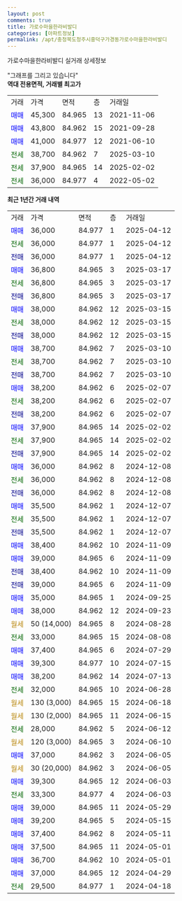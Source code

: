 ```yaml
---
layout: post
comments: true
title: 가로수마을한라비발디
categories: [아파트정보]
permalink: /apt/충청북도청주시흥덕구가경동가로수마을한라비발디
---
```


가로수마을한라비발디 실거래 상세정보

<script type="text/javascript">
  google.charts.load('current', {'packages':['line', 'corechart']});
  google.charts.setOnLoadCallback(drawChart);

  function drawChart() {
    var data = new google.visualization.DataTable();
    data.addColumn('date', '거래일');
    data.addColumn('number', "매매");
    data.addColumn('number', "전세");
    data.addColumn('number', "전매");

    data.addRows([[new Date(Date.parse("2025-04-12")), 36000, null, null], [new Date(Date.parse("2025-04-12")), null, 36000, null], [new Date(Date.parse("2025-04-12")), null, null, 36000], [new Date(Date.parse("2025-03-17")), 36800, null, null], [new Date(Date.parse("2025-03-17")), null, 36800, null], [new Date(Date.parse("2025-03-17")), null, null, 36800], [new Date(Date.parse("2025-03-15")), 38000, null, null], [new Date(Date.parse("2025-03-15")), null, 38000, null], [new Date(Date.parse("2025-03-15")), null, null, 38000], [new Date(Date.parse("2025-03-10")), 38700, null, null], [new Date(Date.parse("2025-03-10")), null, 38700, null], [new Date(Date.parse("2025-03-10")), null, null, 38700], [new Date(Date.parse("2025-02-07")), 38200, null, null], [new Date(Date.parse("2025-02-07")), null, 38200, null], [new Date(Date.parse("2025-02-07")), null, null, 38200], [new Date(Date.parse("2025-02-02")), 37900, null, null], [new Date(Date.parse("2025-02-02")), null, 37900, null], [new Date(Date.parse("2025-02-02")), null, null, 37900], [new Date(Date.parse("2024-12-08")), 36000, null, null], [new Date(Date.parse("2024-12-08")), null, 36000, null], [new Date(Date.parse("2024-12-08")), null, null, 36000], [new Date(Date.parse("2024-12-07")), 35500, null, null], [new Date(Date.parse("2024-12-07")), null, 35500, null], [new Date(Date.parse("2024-12-07")), null, null, 35500], [new Date(Date.parse("2024-11-09")), 38400, null, null], [new Date(Date.parse("2024-11-09")), 39000, null, null], [new Date(Date.parse("2024-11-09")), null, null, 38400], [new Date(Date.parse("2024-11-09")), null, null, 39000], [new Date(Date.parse("2024-09-25")), 35000, null, null], [new Date(Date.parse("2024-09-23")), 38000, null, null], [new Date(Date.parse("2024-08-28")), null, null, null], [new Date(Date.parse("2024-08-08")), null, 33000, null], [new Date(Date.parse("2024-07-29")), 37400, null, null], [new Date(Date.parse("2024-07-15")), 39300, null, null], [new Date(Date.parse("2024-07-13")), 38200, null, null], [new Date(Date.parse("2024-06-28")), null, 32000, null], [new Date(Date.parse("2024-06-18")), null, null, null], [new Date(Date.parse("2024-06-15")), null, null, null], [new Date(Date.parse("2024-06-12")), null, 28000, null], [new Date(Date.parse("2024-06-10")), null, null, null], [new Date(Date.parse("2024-06-05")), 37000, null, null], [new Date(Date.parse("2024-06-05")), null, null, null], [new Date(Date.parse("2024-06-03")), 39300, null, null], [new Date(Date.parse("2024-06-03")), null, 33300, null], [new Date(Date.parse("2024-05-29")), 39000, null, null], [new Date(Date.parse("2024-05-15")), 39200, null, null], [new Date(Date.parse("2024-05-11")), 37400, null, null], [new Date(Date.parse("2024-05-01")), 37500, null, null], [new Date(Date.parse("2024-05-01")), 36700, null, null], [new Date(Date.parse("2024-04-29")), 37000, null, null], [new Date(Date.parse("2024-04-18")), null, 29500, null]]);

    var options = {
      hAxis: {
        format: 'yyyy/MM/dd'
      },    
      lineWidth: 0,
      pointsVisible: true,    
      title: '최근 1년간 유형별 실거래가 분포',
      legend: { position: 'bottom' }
    };

    var formatter = new google.visualization.NumberFormat({pattern:'###,###'} );
    formatter.format(data, 1);
    formatter.format(data, 2);
    
    setTimeout(function() {
        var chart = new google.visualization.LineChart(document.getElementById('columnchart_material'));
        chart.draw(data, (options));
        document.getElementById('loading').style.display = 'none';
    }, 200);
  }
</script>


<div id="loading" style="z-index:20; display: block; margin-left: 0px">"그래프를 그리고 있습니다"</div>
<div id="columnchart_material" style="width: 95%; margin-left: 0px; display: block"></div>
<!-- contents start -->
<b>역대 전용면적, 거래별 최고가</b>
<table class="sortable">
    <tr>
      <td>거래</td>
      <td>가격</td>
      <td>면적</td>
      <td>층</td>
      <td>거래일</td>
    </tr>
        <tr>
          <td><a style="color: blue">매매</a></td>
          <td>45,300</td>
          <td>84.965</td>
          <td>13</td>
          <td>2021-11-06</td>
        </tr>            <tr>
          <td><a style="color: blue">매매</a></td>
          <td>43,800</td>
          <td>84.962</td>
          <td>15</td>
          <td>2021-09-28</td>
        </tr>            <tr>
          <td><a style="color: blue">매매</a></td>
          <td>41,000</td>
          <td>84.977</td>
          <td>12</td>
          <td>2021-06-10</td>
        </tr>        
        <tr>
              <td><a style="color: darkgreen">전세</a></td>
              <td>38,700</td>
              <td>84.962</td>
              <td>7</td>
              <td>2025-03-10</td>
            </tr>            <tr>
              <td><a style="color: darkgreen">전세</a></td>
              <td>37,900</td>
              <td>84.965</td>
              <td>14</td>
              <td>2025-02-02</td>
            </tr>            <tr>
              <td><a style="color: darkgreen">전세</a></td>
              <td>36,000</td>
              <td>84.977</td>
              <td>4</td>
              <td>2022-05-02</td>
            </tr>        
    
</table>

<b>최근 1년간 거래 내역</b>

<table class="sortable">
    <tr>
      <td>거래</td>
      <td>가격</td>
      <td>면적</td>
      <td>층</td>
      <td>거래일</td>
    </tr>
    <tr>
      <td><a style="color: blue">매매</a></td>
      <td>36,000</td>
      <td>84.977</td>
      <td>1</td>
      <td>2025-04-12</td>
    </tr>          <tr>
      <td><a style="color: darkgreen">전세</a></td>
      <td>36,000</td>
      <td>84.977</td>
      <td>1</td>
      <td>2025-04-12</td>
    </tr>          <tr>
      <td><a style="color: darkblue">전매</a></td>
      <td>36,000</td>
      <td>84.977</td>
      <td>1</td>
      <td>2025-04-12</td>
    </tr>          <tr>
      <td><a style="color: blue">매매</a></td>
      <td>36,800</td>
      <td>84.965</td>
      <td>3</td>
      <td>2025-03-17</td>
    </tr>          <tr>
      <td><a style="color: darkgreen">전세</a></td>
      <td>36,800</td>
      <td>84.965</td>
      <td>3</td>
      <td>2025-03-17</td>
    </tr>          <tr>
      <td><a style="color: darkblue">전매</a></td>
      <td>36,800</td>
      <td>84.965</td>
      <td>3</td>
      <td>2025-03-17</td>
    </tr>          <tr>
      <td><a style="color: blue">매매</a></td>
      <td>38,000</td>
      <td>84.962</td>
      <td>12</td>
      <td>2025-03-15</td>
    </tr>          <tr>
      <td><a style="color: darkgreen">전세</a></td>
      <td>38,000</td>
      <td>84.962</td>
      <td>12</td>
      <td>2025-03-15</td>
    </tr>          <tr>
      <td><a style="color: darkblue">전매</a></td>
      <td>38,000</td>
      <td>84.962</td>
      <td>12</td>
      <td>2025-03-15</td>
    </tr>          <tr>
      <td><a style="color: blue">매매</a></td>
      <td>38,700</td>
      <td>84.962</td>
      <td>7</td>
      <td>2025-03-10</td>
    </tr>          <tr>
      <td><a style="color: darkgreen">전세</a></td>
      <td>38,700</td>
      <td>84.962</td>
      <td>7</td>
      <td>2025-03-10</td>
    </tr>          <tr>
      <td><a style="color: darkblue">전매</a></td>
      <td>38,700</td>
      <td>84.962</td>
      <td>7</td>
      <td>2025-03-10</td>
    </tr>          <tr>
      <td><a style="color: blue">매매</a></td>
      <td>38,200</td>
      <td>84.962</td>
      <td>6</td>
      <td>2025-02-07</td>
    </tr>          <tr>
      <td><a style="color: darkgreen">전세</a></td>
      <td>38,200</td>
      <td>84.962</td>
      <td>6</td>
      <td>2025-02-07</td>
    </tr>          <tr>
      <td><a style="color: darkblue">전매</a></td>
      <td>38,200</td>
      <td>84.962</td>
      <td>6</td>
      <td>2025-02-07</td>
    </tr>          <tr>
      <td><a style="color: blue">매매</a></td>
      <td>37,900</td>
      <td>84.965</td>
      <td>14</td>
      <td>2025-02-02</td>
    </tr>          <tr>
      <td><a style="color: darkgreen">전세</a></td>
      <td>37,900</td>
      <td>84.965</td>
      <td>14</td>
      <td>2025-02-02</td>
    </tr>          <tr>
      <td><a style="color: darkblue">전매</a></td>
      <td>37,900</td>
      <td>84.965</td>
      <td>14</td>
      <td>2025-02-02</td>
    </tr>          <tr>
      <td><a style="color: blue">매매</a></td>
      <td>36,000</td>
      <td>84.962</td>
      <td>8</td>
      <td>2024-12-08</td>
    </tr>          <tr>
      <td><a style="color: darkgreen">전세</a></td>
      <td>36,000</td>
      <td>84.962</td>
      <td>8</td>
      <td>2024-12-08</td>
    </tr>          <tr>
      <td><a style="color: darkblue">전매</a></td>
      <td>36,000</td>
      <td>84.962</td>
      <td>8</td>
      <td>2024-12-08</td>
    </tr>          <tr>
      <td><a style="color: blue">매매</a></td>
      <td>35,500</td>
      <td>84.962</td>
      <td>1</td>
      <td>2024-12-07</td>
    </tr>          <tr>
      <td><a style="color: darkgreen">전세</a></td>
      <td>35,500</td>
      <td>84.962</td>
      <td>1</td>
      <td>2024-12-07</td>
    </tr>          <tr>
      <td><a style="color: darkblue">전매</a></td>
      <td>35,500</td>
      <td>84.962</td>
      <td>1</td>
      <td>2024-12-07</td>
    </tr>          <tr>
      <td><a style="color: blue">매매</a></td>
      <td>38,400</td>
      <td>84.962</td>
      <td>10</td>
      <td>2024-11-09</td>
    </tr>          <tr>
      <td><a style="color: blue">매매</a></td>
      <td>39,000</td>
      <td>84.965</td>
      <td>6</td>
      <td>2024-11-09</td>
    </tr>          <tr>
      <td><a style="color: darkblue">전매</a></td>
      <td>38,400</td>
      <td>84.962</td>
      <td>10</td>
      <td>2024-11-09</td>
    </tr>          <tr>
      <td><a style="color: darkblue">전매</a></td>
      <td>39,000</td>
      <td>84.965</td>
      <td>6</td>
      <td>2024-11-09</td>
    </tr>          <tr>
      <td><a style="color: blue">매매</a></td>
      <td>35,000</td>
      <td>84.965</td>
      <td>1</td>
      <td>2024-09-25</td>
    </tr>          <tr>
      <td><a style="color: blue">매매</a></td>
      <td>38,000</td>
      <td>84.962</td>
      <td>12</td>
      <td>2024-09-23</td>
    </tr>          <tr>
      <td><a style="color: darkgoldenrod">월세</a></td>
      <td>50 (14,000)</td>
      <td>84.965</td>
      <td>8</td>
      <td>2024-08-28</td>
    </tr>          <tr>
      <td><a style="color: darkgreen">전세</a></td>
      <td>33,000</td>
      <td>84.965</td>
      <td>15</td>
      <td>2024-08-08</td>
    </tr>          <tr>
      <td><a style="color: blue">매매</a></td>
      <td>37,400</td>
      <td>84.965</td>
      <td>6</td>
      <td>2024-07-29</td>
    </tr>          <tr>
      <td><a style="color: blue">매매</a></td>
      <td>39,300</td>
      <td>84.977</td>
      <td>10</td>
      <td>2024-07-15</td>
    </tr>          <tr>
      <td><a style="color: blue">매매</a></td>
      <td>38,200</td>
      <td>84.962</td>
      <td>14</td>
      <td>2024-07-13</td>
    </tr>          <tr>
      <td><a style="color: darkgreen">전세</a></td>
      <td>32,000</td>
      <td>84.965</td>
      <td>10</td>
      <td>2024-06-28</td>
    </tr>          <tr>
      <td><a style="color: darkgoldenrod">월세</a></td>
      <td>130 (3,000)</td>
      <td>84.965</td>
      <td>15</td>
      <td>2024-06-18</td>
    </tr>          <tr>
      <td><a style="color: darkgoldenrod">월세</a></td>
      <td>130 (2,000)</td>
      <td>84.965</td>
      <td>11</td>
      <td>2024-06-15</td>
    </tr>          <tr>
      <td><a style="color: darkgreen">전세</a></td>
      <td>28,000</td>
      <td>84.962</td>
      <td>5</td>
      <td>2024-06-12</td>
    </tr>          <tr>
      <td><a style="color: darkgoldenrod">월세</a></td>
      <td>120 (3,000)</td>
      <td>84.965</td>
      <td>3</td>
      <td>2024-06-10</td>
    </tr>          <tr>
      <td><a style="color: blue">매매</a></td>
      <td>37,000</td>
      <td>84.962</td>
      <td>3</td>
      <td>2024-06-05</td>
    </tr>          <tr>
      <td><a style="color: darkgoldenrod">월세</a></td>
      <td>30 (20,000)</td>
      <td>84.962</td>
      <td>3</td>
      <td>2024-06-05</td>
    </tr>          <tr>
      <td><a style="color: blue">매매</a></td>
      <td>39,300</td>
      <td>84.965</td>
      <td>12</td>
      <td>2024-06-03</td>
    </tr>          <tr>
      <td><a style="color: darkgreen">전세</a></td>
      <td>33,300</td>
      <td>84.977</td>
      <td>4</td>
      <td>2024-06-03</td>
    </tr>          <tr>
      <td><a style="color: blue">매매</a></td>
      <td>39,000</td>
      <td>84.965</td>
      <td>11</td>
      <td>2024-05-29</td>
    </tr>          <tr>
      <td><a style="color: blue">매매</a></td>
      <td>39,200</td>
      <td>84.965</td>
      <td>5</td>
      <td>2024-05-15</td>
    </tr>          <tr>
      <td><a style="color: blue">매매</a></td>
      <td>37,400</td>
      <td>84.962</td>
      <td>8</td>
      <td>2024-05-11</td>
    </tr>          <tr>
      <td><a style="color: blue">매매</a></td>
      <td>37,500</td>
      <td>84.965</td>
      <td>11</td>
      <td>2024-05-01</td>
    </tr>          <tr>
      <td><a style="color: blue">매매</a></td>
      <td>36,700</td>
      <td>84.962</td>
      <td>10</td>
      <td>2024-05-01</td>
    </tr>          <tr>
      <td><a style="color: blue">매매</a></td>
      <td>37,000</td>
      <td>84.965</td>
      <td>12</td>
      <td>2024-04-29</td>
    </tr>          <tr>
      <td><a style="color: darkgreen">전세</a></td>
      <td>29,500</td>
      <td>84.977</td>
      <td>1</td>
      <td>2024-04-18</td>
    </tr>      </table>
<!-- contents end -->    

